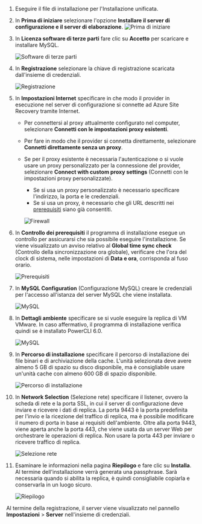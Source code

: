 1. Eseguire il file di installazione per l'Installazione unificata.
2. In **Prima di iniziare** selezionare l'opzione **Installare il server di configurazione e il server di elaborazione**.
    ![Prima di iniziare](./media/site-recovery-add-configuration-server/combined-wiz1.png)
3. In **Licenza software di terze parti** fare clic su **Accetto** per scaricare e installare MySQL.

    ![Software di terze parti](./media/site-recovery-add-configuration-server/combined-wiz105.PNG)
4. In **Registrazione** selezionare la chiave di registrazione scaricata dall'insieme di credenziali.

    ![Registrazione](./media/site-recovery-add-configuration-server/combined-wiz3.png)
5. In **Impostazioni Internet** specificare in che modo il provider in esecuzione nel server di configurazione si connette ad Azure Site Recovery tramite Internet.

   * Per connettersi al proxy attualmente configurato nel computer, selezionare **Connetti con le impostazioni proxy esistenti**.
   * Per fare in modo che il provider si connetta direttamente, selezionare **Connetti direttamente senza un proxy**.
   * Se per il proxy esistente è necessaria l'autenticazione o si vuole usare un proxy personalizzato per la connessione del provider, selezionare **Connect with custom proxy settings** (Connetti con le impostazioni proxy personalizzate).

     * Se si usa un proxy personalizzato è necessario specificare l'indirizzo, la porta e le credenziali.
     * Se si usa un proxy, è necessario che gli URL descritti nei [prerequisiti](#configuration-server-prerequisites) siano già consentiti.

     ![Firewall](./media/site-recovery-add-configuration-server/combined-wiz4.png)
6. In **Controllo dei prerequisiti** il programma di installazione esegue un controllo per assicurarsi che sia possibile eseguire l'installazione. Se viene visualizzato un avviso relativo al **Global time sync check** (Controllo della sincronizzazione ora globale), verificare che l'ora del clock di sistema, nelle impostazioni di **Data e ora**, corrisponda al fuso orario.

    ![Prerequisiti](./media/site-recovery-add-configuration-server/combined-wiz5.png)
7. In **MySQL Configuration** (Configurazione MySQL) creare le credenziali per l'accesso all'istanza del server MySQL che viene installata.

    ![MySQL](./media/site-recovery-add-configuration-server/combined-wiz6.png)
8. In **Dettagli ambiente** specificare se si vuole eseguire la replica di VM VMware. In caso affermativo, il programma di installazione verifica quindi se è installato PowerCLI 6.0.

    ![MySQL](./media/site-recovery-add-configuration-server/combined-wiz7.png)

9. In **Percorso di installazione** specificare il percorso di installazione dei file binari e di archiviazione della cache. L'unità selezionata deve avere almeno 5 GB di spazio su disco disponibile, ma è consigliabile usare un'unità cache con almeno 600 GB di spazio disponibile.

    ![Percorso di installazione](./media/site-recovery-add-configuration-server/combined-wiz8.png)
10. In **Network Selection** (Selezione rete) specificare il listener, ovvero la scheda di rete e la porta SSL, in cui il server di configurazione deve inviare e ricevere i dati di replica. La porta 9443 è la porta predefinita per l'invio e la ricezione del traffico di replica, ma è possibile modificare il numero di porta in base ai requisiti dell'ambiente. Oltre alla porta 9443, viene aperta anche la porta 443, che viene usata da un server Web per orchestrare le operazioni di replica. Non usare la porta 443 per inviare o ricevere traffico di replica.

    ![Selezione rete](./media/site-recovery-add-configuration-server/combined-wiz9.png)


11. Esaminare le informazioni nella pagina **Riepilogo** e fare clic su **Installa**. Al termine dell'installazione verrà generata una passphrase. Sarà necessaria quando si abilita la replica, è quindi consigliabile copiarla e conservarla in un luogo sicuro.

    ![Riepilogo](./media/site-recovery-add-configuration-server/combined-wiz10.png)

Al termine della registrazione, il server viene visualizzato nel pannello **Impostazioni** > **Server** nell'insieme di credenziali.


<!--HONumber=Feb17_HO2-->


